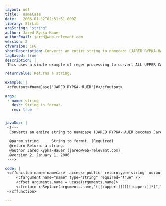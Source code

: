 ```yaml
---
layout: udf
title:  nameCase
date:   2006-01-02T02:51:51.000Z
library: StrLib
argString: "string"
author: Jared Rypka-Hauer
authorEmail: jared@web-relevant.com
version: 2
cfVersion: CF6
shortDescription: Converts an entire string to namecase (JARED RYPKA-HAUER becomes Jared Rypka-Hauer).
tagBased: true
description: |
 This uses a simple example of regex processing to convert ALL UPPER CASE STRINGS to Name Case Strings using CF's built-in case processing technology in the regex functions.

returnValue: Returns a string.

example: |
 <cfoutput>#nameCase("JARED RYPKA-HAUER")#</cfoutput>

args:
 - name: string
   desc: String to format.
   req: true


javaDoc: |
 <!---
  Converts an entire string to namecase (JARED RYPKA-HAUER becomes Jared Rypka-Hauer).
  
  @param string      String to format. (Required)
  @return Returns a string. 
  @author Jared Rypka-Hauer (jared@web-relevant.com) 
  @version 2, January 1, 2006 
 --->

code: |
 <cffunction name="nameCase" access="public" returntype="string" output="false">
     <cfargument name="name" type="string" required="true" />
     <cfset arguments.name = ucase(arguments.name)>
     <cfreturn reReplace(arguments.name,"([[:upper:]])([[:upper:]]*)","\1\L\2\E","all") />
 </cffunction>

---
```


